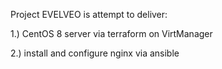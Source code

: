 Project EVELVEO is attempt to deliver:

1.) CentOS 8 server via terraform on VirtManager

2.) install and configure nginx via ansible
